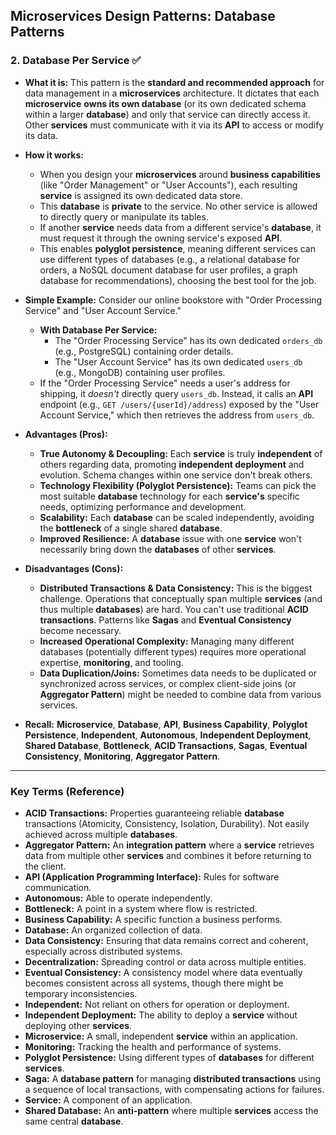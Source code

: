 ## Microservices Design Patterns: Database Patterns

### 2. Database Per Service ✅

* **What it is:** This pattern is the **standard and recommended approach** for data management in a **microservices** architecture. It dictates that each **microservice** **owns its own database** (or its own dedicated schema within a larger **database**) and only that service can directly access it. Other **services** must communicate with it via its **API** to access or modify its data.

* **How it works:**
    * When you design your **microservices** around **business capabilities** (like "Order Management" or "User Accounts"), each resulting **service** is assigned its own dedicated data store.
    * This **database** is **private** to the service. No other service is allowed to directly query or manipulate its tables.
    * If another **service** needs data from a different service's **database**, it must request it through the owning service's exposed **API**.
    * This enables **polyglot persistence**, meaning different services can use different types of databases (e.g., a relational database for orders, a NoSQL document database for user profiles, a graph database for recommendations), choosing the best tool for the job.

* **Simple Example:**
    Consider our online bookstore with "Order Processing Service" and "User Account Service."

    * **With Database Per Service:**
        * The "Order Processing Service" has its own dedicated `orders_db` (e.g., PostgreSQL) containing order details.
        * The "User Account Service" has its own dedicated `users_db` (e.g., MongoDB) containing user profiles.
    * If the "Order Processing Service" needs a user's address for shipping, it *doesn't* directly query `users_db`. Instead, it calls an **API** endpoint (e.g., `GET /users/{userId}/address`) exposed by the "User Account Service," which then retrieves the address from `users_db`.

* **Advantages (Pros):**
    * **True Autonomy & Decoupling:** Each **service** is truly **independent** of others regarding data, promoting **independent deployment** and evolution. Schema changes within one service don't break others.
    * **Technology Flexibility (Polyglot Persistence):** Teams can pick the most suitable **database** technology for each **service's** specific needs, optimizing performance and development.
    * **Scalability:** Each **database** can be scaled independently, avoiding the **bottleneck** of a single shared **database**.
    * **Improved Resilience:** A **database** issue with one **service** won't necessarily bring down the **databases** of other **services**.

* **Disadvantages (Cons):**
    * **Distributed Transactions & Data Consistency:** This is the biggest challenge. Operations that conceptually span multiple **services** (and thus multiple **databases**) are hard. You can't use traditional **ACID transactions**. Patterns like **Sagas** and **Eventual Consistency** become necessary.
    * **Increased Operational Complexity:** Managing many different databases (potentially different types) requires more operational expertise, **monitoring**, and tooling.
    * **Data Duplication/Joins:** Sometimes data needs to be duplicated or synchronized across services, or complex client-side joins (or **Aggregator Pattern**) might be needed to combine data from various services.

* **Recall:** **Microservice**, **Database**, **API**, **Business Capability**, **Polyglot Persistence**, **Independent**, **Autonomous**, **Independent Deployment**, **Shared Database**, **Bottleneck**, **ACID Transactions**, **Sagas**, **Eventual Consistency**, **Monitoring**, **Aggregator Pattern**.

---

### Key Terms (Reference)

* **ACID Transactions:** Properties guaranteeing reliable **database** transactions (Atomicity, Consistency, Isolation, Durability). Not easily achieved across multiple **databases**.
* **Aggregator Pattern:** An **integration pattern** where a **service** retrieves data from multiple other **services** and combines it before returning to the client.
* **API (Application Programming Interface):** Rules for software communication.
* **Autonomous:** Able to operate independently.
* **Bottleneck:** A point in a system where flow is restricted.
* **Business Capability:** A specific function a business performs.
* **Database:** An organized collection of data.
* **Data Consistency:** Ensuring that data remains correct and coherent, especially across distributed systems.
* **Decentralization:** Spreading control or data across multiple entities.
* **Eventual Consistency:** A consistency model where data eventually becomes consistent across all systems, though there might be temporary inconsistencies.
* **Independent:** Not reliant on others for operation or deployment.
* **Independent Deployment:** The ability to deploy a **service** without deploying other **services**.
* **Microservice:** A small, independent **service** within an application.
* **Monitoring:** Tracking the health and performance of systems.
* **Polyglot Persistence:** Using different types of **databases** for different **services**.
* **Saga:** A **database pattern** for managing **distributed transactions** using a sequence of local transactions, with compensating actions for failures.
* **Service:** A component of an application.
* **Shared Database:** An **anti-pattern** where multiple **services** access the same central **database**.